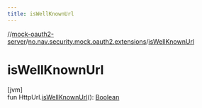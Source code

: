 ```yaml
---
title: isWellKnownUrl
---
```

//[mock-oauth2-server](../../index.html)/[no.nav.security.mock.oauth2.extensions](index.html)/[isWellKnownUrl](is-well-known-url.html)



# isWellKnownUrl



[jvm]\
fun HttpUrl.[isWellKnownUrl](is-well-known-url.html)(): [Boolean](https://kotlinlang.org/api/latest/jvm/stdlib/kotlin/-boolean/index.html)




